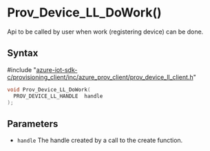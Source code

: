 # Prov_Device_LL_DoWork()

Api to be called by user when work (registering device) can be done.

## Syntax

\#include "[azure-iot-sdk-c/provisioning_client/inc/azure_prov_client/prov_device_ll_client.h](../iot-c-ref-prov-device-ll-client-h.md)"  
```C
void Prov_Device_LL_DoWork(
  PROV_DEVICE_LL_HANDLE  handle
);
```

## Parameters
* `handle` The handle created by a call to the create function.

